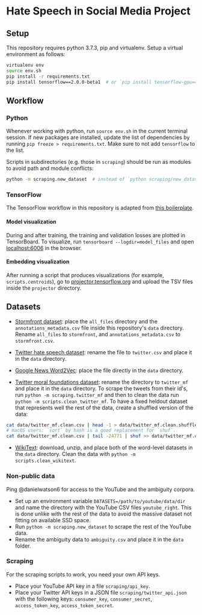 # Hate Speech in Social Media Project

## Setup

This repository requires python 3.7.3, pip and virtualenv. Setup a virtual environment as follows:

```bash
virtualenv env
source env.sh
pip install -r requirements.txt
pip install tensorflow==2.0.0-beta1  # or `pip install tensorflow-gpu==2.0.0-beta1`
```

## Workflow

### Python

Whenever working with python, run `source env.sh` in the current terminal session. If new packages are installed, update the list of dependencies by running `pip freeze > requirements.txt`. Make sure to not add `tensorflow` to the list.

Scripts in subdirectories (e.g. those in `scraping`) should be run as modules to avoid path and module conflicts:

```bash
python -m scraping.new_dataset  # instead of `python scraping/new_dataset.py` or `cd scraping && python new_dataset.py`
```

### TensorFlow

The TensorFlow workflow in this repository is adapted from [this boilerplate](https://github.com/danielwatson6/tensorflow-boilerplate).

#### Model visualization

During and after training, the training and validation losses are plotted in TensorBoard. To visualize, run `tensorboard --logdir=model_files` and open [localhost:6006](localhost:6006) in the browser.

#### Embedding visualization

After running a script that produces visualizations (for example, `scripts.centroids`), go to [projector.tensorflow.org](http://projector.tensorflow.org) and upload the TSV files inside the `projector` directory.

## Datasets

- [Stormfront dataset](https://github.com/aitor-garcia-p/hate-speech-dataset): place the `all_files` directory and the `annotations_metadata.csv` file inside this repository's `data` directory. Rename `all_files` to `stormfront`, and `annotations_metadata.csv` to `stormfront.csv`.

- [Twitter hate speech dataset](https://github.com/t-davidson/hate-speech-and-offensive-language/blob/master/data/labeled_data.csv?raw=true): rename the file to `twitter.csv` and place it in the `data` directory.

- [Google News Word2Vec](https://drive.google.com/file/d/0B7XkCwpI5KDYNlNUTTlSS21pQmM/edit?usp=sharing): place the file directly in the `data` directory.

- [Twitter moral foundations dataset](https://psyarxiv.com/w4f72/): rename the directory to `twitter_mf` and place it in the `data` directory. To scrape the tweets from their id's, run `python -m scraping.twitter_mf` and then to clean the data run `python -m scripts.clean_twitter_mf`. To have a fixed heldout dataset that represents well the rest of the data, create a shuffled version of the data:
```bash
cat data/twitter_mf.clean.csv | head -1 > data/twitter_mf.clean.shuffled.csv
# macOS users: `sort` by hash is a good replacement for `shuf`.
cat data/twitter_mf.clean.csv | tail -24771 | shuf >> data/twitter_mf.clean.shuffled.csv
```

- [WikiText](https://blog.einstein.ai/the-wikitext-long-term-dependency-language-modeling-dataset/): download, unzip, and place both of the word-level datasets in the `data` directory. Clean the data with `python -m scripts.clean_wikitext`.

### Non-public data

Ping @danielwatson6 for access to the YouTube and the ambiguity corpora.
- Set up an environment variable `DATASETS=/path/to/youtube/data/dir` and name the directory with the YouTube CSV files `youtube_right`. This is done unlike with the rest of the data to avoid the massive dataset not fitting on available SSD space.
- Run `python -m scraping.new_dataset` to scrape the rest of the YouTube data.
- Rename the ambiguity data to `ambiguity.csv` and place it in the `data` folder.

### Scraping

For the scraping scripts to work, you need your own API keys.

- Place your YouTube API key in a file `scraping/api_key`.
- Place your Twitter API keys in a JSON file `scraping/twitter_api.json` with the following keys: `consumer_key`, `consumer_secret`, `access_token_key`, `access_token_secret`.
